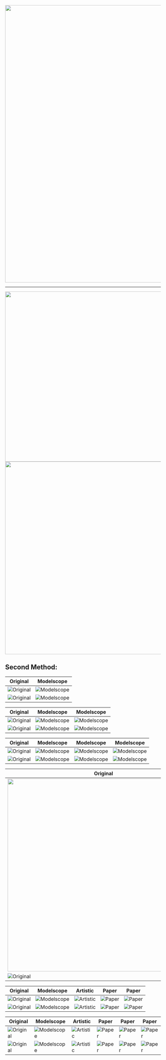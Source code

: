 <img src="" width="894" />

----

<img src="" width="548" />

<img src="" width="621" />

## Second Method:

| Original  | Modelscope |
| ------------- | ------------- |
![Original]() | ![Modelscope]() |
![Original]() | ![Modelscope]() |


| Original  | Modelscope | Modelscope |
| ------------- | ------------- | ------------- |
![Original]() | ![Modelscope]() | ![Modelscope]() |
![Original]() | ![Modelscope]() | ![Modelscope]() |


| Original  | Modelscope | Modelscope | Modelscope |
| ------------- | ------------- | ------------- | ------------- |
![Original]() | ![Modelscope]() | ![Modelscope]() | ![Modelscope]() |
![Original]() | ![Modelscope]() | ![Modelscope]() | ![Modelscope]() |


| Original  | ECCV | SIGGRAPH |
| ------------- | ------------- | ------------- |
<img src="" width="621" /> | <img src="" width="621" /> | <img src="" width="621" /> |
![Original]() | ![ECCV]() | ![SIGGRAPH]()  |


| Original  | Modelscope | Artistic | Paper | Paper |
| ------------- | ------------- | ------------- | ------------- | ------------- |
![Original]() | ![Modelscope]() | ![Artistic]()  | ![Paper]() | ![Paper]() |
![Original]() | ![Modelscope]() | ![Artistic]()  | ![Paper]() | ![Paper]() |


| Original  | Modelscope | Artistic | Paper | Paper | Paper |
| ------------- | ------------- | ------------- | ------------- | ------------- | ------------- |
![Original]() | ![Modelscope]() | ![Artistic]()  | ![Paper]() | ![Paper]() | ![Paper]()
![Original]() | ![Modelscope]() | ![Artistic]()  | ![Paper]() | ![Paper]() | ![Paper]()
